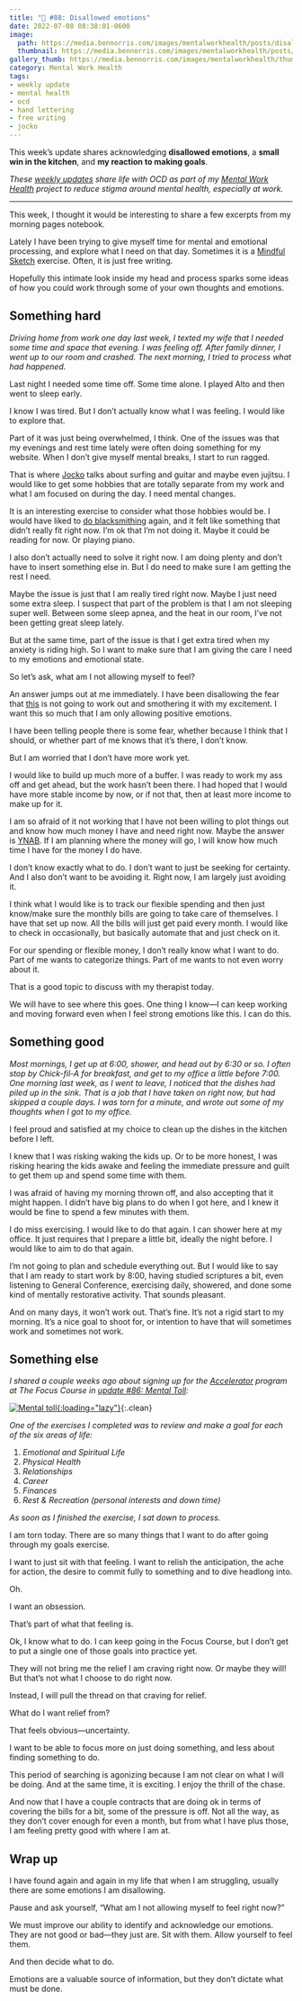 ```yaml
---
title: "🧠 #88: Disallowed emotions"
date: 2022-07-08 08:38:01-0600
image: 
  path: https://media.bennorris.com/images/mentalworkhealth/posts/disallowed-emotions.jpg
  thumbnail: https://media.bennorris.com/images/mentalworkhealth/posts/thumbnails/disallowed-emotions.jpg
gallery_thumb: https://media.bennorris.com/images/mentalworkhealth/thumbs/disallowed-emotions.jpg
category: Mental Work Health
tags:
- weekly update
- mental health
- ocd
- hand lettering
- free writing
- jocko
---
```


This week’s update shares acknowledging **disallowed emotions**, a **small win in the kitchen**, and **my reaction to making goals**.

_These [weekly updates](https://bennorris.com/tags/weekly-update/) share life with OCD as part of my [Mental Work Health](https://bennorris.com/mental-work-health) project to reduce stigma around mental health, especially at work._

***

This week, I thought it would be interesting to share a few excerpts from my morning pages notebook.

Lately I have been trying to give myself time for mental and emotional processing, and explore what I need on that day. Sometimes it is a [Mindful Sketch](https://bennorris.com/mindful-sketch-template) exercise. Often, it is just free writing.

Hopefully this intimate look inside my head and process sparks some ideas of how you could work through some of your own thoughts and emotions.


## Something hard

*Driving home from work one day last week, I texted my wife that I needed some time and space that evening. I was feeling off. After family dinner, I went up to our room and crashed. The next morning, I tried to process what had happened.*

Last night I needed some time off. Some time alone. I played Alto and then went to sleep early.

I know I was tired. But I don’t actually know what I was feeling. I would like to explore that.

Part of it was just being overwhelmed, I think. One of the issues was that my evenings and rest time lately were often doing something for my website. When I don’t give myself mental breaks, I start to run ragged.

That is where [Jocko](/tags/jocko/) talks about surfing and guitar and maybe even jujitsu. I would like to get some hobbies that are totally separate from my work and what I am focused on during the day. I need mental changes.

It is an interesting exercise to consider what those hobbies would be. I would have liked to [do blacksmithing](https://bennorris.com/2021/07/02/lie-after-lie) again, and it felt like something that didn’t really fit right now. I’m ok that I’m not doing it. Maybe it could be reading for now. Or playing piano.

I also don’t actually need to solve it right now. I am doing plenty and don’t have to insert something else in. But I do need to make sure I am getting the rest I need.

Maybe the issue is just that I am really tired right now. Maybe I just need some extra sleep. I suspect that part of the problem is that I am not sleeping super well. Between some sleep apnea, and the heat in our room, I’ve not been getting great sleep lately.

But at the same time, part of the issue is that I get extra tired when my anxiety is riding high. So I want to make sure that I am giving the care I need to my emotions and emotional state.

So let’s ask, what am I not allowing myself to feel?

An answer jumps out at me immediately. I have been disallowing the fear that [this](https://bennorris.com/2022/06/23/open-for-business) is not going to work out and smothering it with my excitement. I want this so much that I am only allowing positive emotions.

I have been telling people there is some fear, whether because I think that I should, or whether part of me knows that it’s there, I don’t know.

But I am worried that I don’t have more work yet.

I would like to build up much more of a buffer. I was ready to work my ass off and get ahead, but the work hasn’t been there. I had hoped that I would have more stable income by now, or if not that, then at least more income to make up for it.

I am so afraid of it not working that I have not been willing to plot things out and know how much money I have and need right now. Maybe the answer is [YNAB](https://www.youneedabudget.com/). If I am planning where the money will go, I will know how much time I have for the money I do have.

I don’t know exactly what to do. I don’t want to just be seeking for certainty. And I also don’t want to be avoiding it. Right now, I am largely just avoiding it.

I think what I would like is to track our flexible spending and then just know/make sure the monthly bills are going to take care of themselves. I have that set up now. All the bills will just get paid every month. I would like to check in occasionally, but basically automate that and just check on it.

For our spending or flexible money, I don’t really know what I want to do. Part of me wants to categorize things. Part of me wants to not even worry about it.

That is a good topic to discuss with my therapist today.

We will have to see where this goes. One thing I know—I can keep working and moving forward even when I feel strong emotions like this. I can do this.


## Something good

*Most mornings, I get up at 6:00, shower, and head out by 6:30 or so. I often stop by Chick-fil-A for breakfast, and get to my office a little before 7:00. One morning last week, as I went to leave, I noticed that the dishes had piled up in the sink. That is a job that I have taken on right now, but had skipped a couple days. I was torn for a minute, and wrote out some of my thoughts when I got to my office.*

I feel proud and satisfied at my choice to clean up the dishes in the kitchen before I left.

I knew that I was risking waking the kids up. Or to be more honest, I was risking hearing the kids awake and feeling the immediate pressure and guilt to get them up and spend some time with them.

I was afraid of having my morning thrown off, and also accepting that it might happen. I didn’t have big plans to do when I got here, and I knew it would be fine to spend a few minutes with them.

I do miss exercising. I would like to do that again. I can shower here at my office. It just requires that I prepare a little bit, ideally the night before. I would like to aim to do that again.

I’m not going to plan and schedule everything out. But I would like to say that I am ready to start work by 8:00, having studied scriptures a bit, even listening to General Conference, exercising daily, showered, and done some kind of mentally restorative activity. That sounds pleasant.

And on many days, it won’t work out. That’s fine. It’s not a rigid start to my morning. It’s a nice goal to shoot for, or intention to have that will sometimes work and sometimes not work.


## Something else

*I shared a couple weeks ago about signing up for the [Accelerator](https://thefocuscourse.com/accelerator/) program at The Focus Course in [update #86: Mental Toll](https://bennorris.com/2022/06/24/mental-toll):*

[![Mental toll](https://media.bennorris.com/images/mentalworkhealth/posts/mental-toll.jpg){:loading="lazy"}](https://bennorris.com/2022/06/24/mental-toll){:.clean}

*One of the exercises I completed was to review and make a goal for each of the six areas of life:*

1. *Emotional and Spiritual Life*
2. *Physical Health*
3. *Relationships*
4. *Career*
5. *Finances*
6. *Rest & Recreation (personal interests and down time)*

*As soon as I finished the exercise, I sat down to process.*

I am torn today. There are so many things that I want to do after going through my goals exercise.

I want to just sit with that feeling. I want to relish the anticipation, the ache for action, the desire to commit fully to something and to dive headlong into.

Oh.

I want an obsession.

That’s part of what that feeling is.

Ok, I know what to do. I can keep going in the Focus Course, but I don’t get to put a single one of those goals into practice yet.

They will not bring me the relief I am craving right now. Or maybe they will! But that’s not what I choose to do right now.

Instead, I will pull the thread on that craving for relief.

What do I want relief from?

That feels obvious—uncertainty.

I want to be able to focus more on just doing something, and less about finding something to do.

This period of searching is agonizing because I am not clear on what I will be doing. And at the same time, it is exciting. I enjoy the thrill of the chase.

And now that I have a couple contracts that are doing ok in terms of covering the bills for a bit, some of the pressure is off. Not all the way, as they don’t cover enough for even a month, but from what I have plus those, I am feeling pretty good with where I am at. 


## Wrap up

I have found again and again in my life that when I am struggling, usually there are some emotions I am disallowing.

Pause and ask yourself, “What am I not allowing myself to feel right now?”

We must improve our ability to identify and acknowledge our emotions. They are not good or bad—they just are. Sit with them. Allow yourself to feel them.

And then decide what to do.

Emotions are a valuable source of information, but they don’t dictate what must be done.

